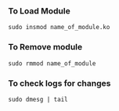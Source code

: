 ### To Load Module
`sudo insmod name_of_module.ko`

### To Remove module
`sudo rmmod name_of_module`

### To check logs for changes
`sudo dmesg | tail`
